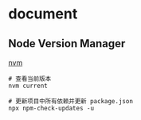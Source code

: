 # document

## Node Version Manager

[nvm](https://github.com/nvm-sh/nvm)

```shell
# 查看当前版本
nvm current

# 更新项目中所有依赖并更新 package.json
npx npm-check-updates -u
```

